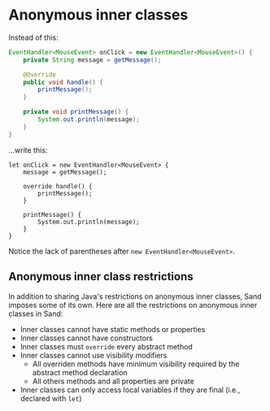 # Anonymous inner classes

Instead of this:

```java
EventHandler<MouseEvent> onClick = new EventHandler<MouseEvent>() {
    private String message = getMessage();

    @Override
    public void handle() {
        printMessage();
    }

    private void printMessage() {
        System.out.println(message);
    }
}
```

...write this:

```sand
let onClick = new EventHandler<MouseEvent> {
    message = getMessage();

    override handle() {
        printMessage();
    }

    printMessage() {
        System.out.println(message);
    }
}
```

Notice the lack of parentheses after `new EventHandler<MouseEvent>`.

## Anonymous inner class restrictions

In addition to sharing Java's restrictions on anonymous inner classes, Sand imposes some of its own.
Here are all the restrictions on anonymous inner classes in Sand:

- Inner classes cannot have static methods or properties
- Inner classes cannot have constructors
- Inner classes must `override` every abstract method
- Inner classes cannot use visibility modifiers
  - All overriden methods have minimum visibility required by the abstract method declaration
  - All others methods and all properties are private
- Inner classes can only access local variables if they are final (i.e., declared with `let`)
